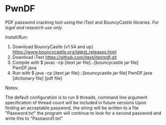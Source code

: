 # PwnDF
PDF password cracking tool using the iText and BouncyCastle libraries. 
*For legal and research use only*

Install/Run:

1. Download BouncyCastle (v1.54 and up) https://www.bouncycastle.org/latest_releases.html
2. Download iText https://github.com/itext/itextpdf.git
3. Compile with $ javac -cp [itext jar file]:.:[bouncycastle jar file] PwnDF.java
4. Run with $ java -cp [itext jar file]:.:[bouncycastle jar file] PwnDF.java [dictionary file] [pdf file]

Notes:

The default configuration is to run 8 threads, command line argument specification of thread count will be included in future versions
Upon finding an acceptable password, the string will be written to a file "Password.txt" the program will continue to look for a second password and write this to "Password1.txt"

